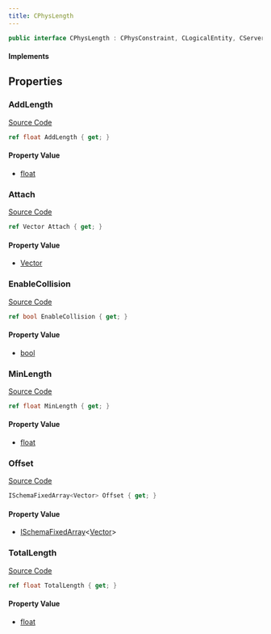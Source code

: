 ```yaml
---
title: CPhysLength
---
```


```csharp
public interface CPhysLength : CPhysConstraint, CLogicalEntity, CServerOnlyEntity, CBaseEntity, CEntityInstance, ISchemaClass<CEntityInstance>, ISchemaClass<CBaseEntity>, ISchemaClass<CServerOnlyEntity>, ISchemaClass<CLogicalEntity>, ISchemaClass<CPhysConstraint>, ISchemaClass<CPhysLength>, ISchemaField, ISchemaClass, INativeHandle
```

#### Implements

## Properties

### AddLength

[Source Code](https://github.com/swiftly-solution/swiftlys2/blob/beta/managed/src/SwiftlyS2.Generated/Schemas/Interfaces/CPhysLength.cs#L20)

```csharp
ref float AddLength { get; }
```

#### Property Value

- [float](https://learn.microsoft.com/dotnet/api/system.single)

### Attach

[Source Code](https://github.com/swiftly-solution/swiftlys2/blob/beta/managed/src/SwiftlyS2.Generated/Schemas/Interfaces/CPhysLength.cs#L18)

```csharp
ref Vector Attach { get; }
```

#### Property Value

- [Vector](/docs/api/shared/natives/vector)

### EnableCollision

[Source Code](https://github.com/swiftly-solution/swiftlys2/blob/beta/managed/src/SwiftlyS2.Generated/Schemas/Interfaces/CPhysLength.cs#L26)

```csharp
ref bool EnableCollision { get; }
```

#### Property Value

- [bool](https://learn.microsoft.com/dotnet/api/system.boolean)

### MinLength

[Source Code](https://github.com/swiftly-solution/swiftlys2/blob/beta/managed/src/SwiftlyS2.Generated/Schemas/Interfaces/CPhysLength.cs#L22)

```csharp
ref float MinLength { get; }
```

#### Property Value

- [float](https://learn.microsoft.com/dotnet/api/system.single)

### Offset

[Source Code](https://github.com/swiftly-solution/swiftlys2/blob/beta/managed/src/SwiftlyS2.Generated/Schemas/Interfaces/CPhysLength.cs#L16)

```csharp
ISchemaFixedArray<Vector> Offset { get; }
```

#### Property Value

- [ISchemaFixedArray](/docs/api/shared/schemas/ischemafixedarray-1)<[Vector](/docs/api/shared/natives/vector)>

### TotalLength

[Source Code](https://github.com/swiftly-solution/swiftlys2/blob/beta/managed/src/SwiftlyS2.Generated/Schemas/Interfaces/CPhysLength.cs#L24)

```csharp
ref float TotalLength { get; }
```

#### Property Value

- [float](https://learn.microsoft.com/dotnet/api/system.single)

